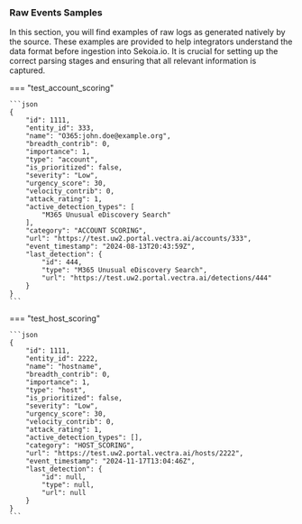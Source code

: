 
### Raw Events Samples

In this section, you will find examples of raw logs as generated natively by the source. These examples are provided to help integrators understand the data format before ingestion into Sekoia.io. It is crucial for setting up the correct parsing stages and ensuring that all relevant information is captured.


=== "test_account_scoring"


    ```json
	{
        "id": 1111,
        "entity_id": 333,
        "name": "O365:john.doe@example.org",
        "breadth_contrib": 0,
        "importance": 1,
        "type": "account",
        "is_prioritized": false,
        "severity": "Low",
        "urgency_score": 30,
        "velocity_contrib": 0,
        "attack_rating": 1,
        "active_detection_types": [
            "M365 Unusual eDiscovery Search"
        ],
        "category": "ACCOUNT SCORING",
        "url": "https://test.uw2.portal.vectra.ai/accounts/333",
        "event_timestamp": "2024-08-13T20:43:59Z",
        "last_detection": {
            "id": 444,
            "type": "M365 Unusual eDiscovery Search",
            "url": "https://test.uw2.portal.vectra.ai/detections/444"
        }
    }
    ```



=== "test_host_scoring"


    ```json
	{
        "id": 1111,
        "entity_id": 2222,
        "name": "hostname",
        "breadth_contrib": 0,
        "importance": 1,
        "type": "host",
        "is_prioritized": false,
        "severity": "Low",
        "urgency_score": 30,
        "velocity_contrib": 0,
        "attack_rating": 1,
        "active_detection_types": [],
        "category": "HOST_SCORING",
        "url": "https://test.uw2.portal.vectra.ai/hosts/2222",
        "event_timestamp": "2024-11-17T13:04:46Z",
        "last_detection": {
            "id": null,
            "type": null,
            "url": null
        }
    }
    ```



